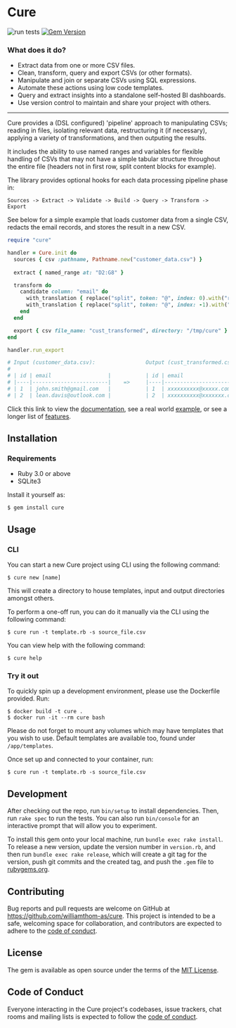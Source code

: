 # Cure

![run tests](https://github.com/williamthom-as/cure/actions/workflows/rspec.yml/badge.svg)
[![Gem Version](https://badge.fury.io/rb/cure.svg)](https://badge.fury.io/rb/cure)

### What does it do?

- Extract data from one or more CSV files.
- Clean, transform, query and export CSVs (or other formats).
- Manipulate and join or separate CSVs using SQL expressions.
- Automate these actions using low code templates.
- Query and extract insights into a standalone self-hosted BI dashboards.
- Use version control to maintain and share your project with others.

-----

Cure provides a (DSL configured) 'pipeline' approach to manipulating CSVs; reading in files, isolating relevant data, 
restructuring it (if necessary), applying a variety of transformations, and then outputing the results.

It includes the ability to use named ranges and variables for flexible handling of CSVs that may not have a simple 
tabular structure throughout the entire file (headers not in first row, split content blocks for example).

The library provides optional hooks for each data processing pipeline phase in:

`Sources -> Extract -> Validate -> Build -> Query -> Transform -> Export`

See below for a simple example that loads customer data from a single CSV, redacts the email records, and stores the 
result in a new CSV.

```ruby
require "cure"

handler = Cure.init do
  sources { csv :pathname, Pathname.new("customer_data.csv") }
  
  extract { named_range at: "D2:G8" }

  transform do
    candidate column: "email" do
      with_translation { replace("split", token: "@", index: 0).with("redact") }
      with_translation { replace("split", token: "@", index: -1).with("redact") }
    end
  end

  export { csv file_name: "cust_transformed", directory: "/tmp/cure" }
end

handler.run_export

# Input (customer_data.csv):                Output (cust_transformed.csv):
#                                           
# | id | email                  |           | id | email                  |     
# |----|------------------------|    =>     |----|------------------------|     
# | 1  | john.smith@gmail.com   |           | 1  | xxxxxxxxxx@xxxxx.com   |     
# | 2  | lean.davis@outlook.com |           | 2  | xxxxxxxxxx@xxxxxxx.com |     

```

Click this link to view the [documentation](docs/README.md), see a real world [example](http://www.williamthom.as/csv/ruby/2023/04/06/transforming-csvs-with-cure.html), 
or see a longer list of [features](docs/about.md).

## Installation

### Requirements

- Ruby 3.0 or above
- SQLite3

Install it yourself as:

    $ gem install cure

## Usage

### CLI

You can start a new Cure project using CLI using the following command:

    $ cure new [name]

This will create a directory to house templates, input and output directories amongst others.

To perform a one-off run, you can do it manually via the CLI using the following command:

    $ cure run -t template.rb -s source_file.csv 

You can view help with the following command:

    $ cure help

### Try it out

To quickly spin up a development environment, please use the Dockerfile provided. Run:

    $ docker build -t cure .
    $ docker run -it --rm cure bash

Please do not forget to mount any volumes which may have templates that you wish to use. Default templates are available too, found under `/app/templates`.

Once set up and connected to your container, run:

    $ cure run -t template.rb -s source_file.csv 

## Development

After checking out the repo, run `bin/setup` to install dependencies. Then, run `rake spec` to run the tests. You can also run `bin/console` for an interactive prompt that will allow you to experiment.

To install this gem onto your local machine, run `bundle exec rake install`. To release a new version, update the version number in `version.rb`, and then run `bundle exec rake release`, which will create a git tag for the version, push git commits and the created tag, and push the `.gem` file to [rubygems.org](https://rubygems.org).

## Contributing

Bug reports and pull requests are welcome on GitHub at https://github.com/williamthom-as/cure. This project is intended to be a safe, welcoming space for collaboration, and contributors are expected to adhere to the [code of conduct](https://github.com/[USERNAME]/cure/blob/master/CODE_OF_CONDUCT.md).

## License

The gem is available as open source under the terms of the [MIT License](https://opensource.org/licenses/MIT).

## Code of Conduct

Everyone interacting in the Cure project's codebases, issue trackers, chat rooms and mailing lists is expected to follow the [code of conduct](https://github.com/[USERNAME]/cure/blob/master/CODE_OF_CONDUCT.md).
